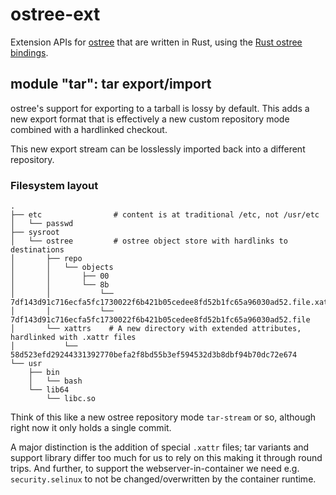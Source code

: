 # ostree-ext

Extension APIs for [ostree](https://github.com/ostreedev/ostree/) that are written in Rust, using the [Rust ostree bindings](https://crates.io/crates/ostree).

## module "tar": tar export/import

ostree's support for exporting to a tarball is lossy by default.  This adds a new export
format that is effectively a new custom repository mode combined with a hardlinked checkout.

This new export stream can be losslessly imported back into a different repository.

### Filesystem layout

```
.
├── etc                # content is at traditional /etc, not /usr/etc
│   └── passwd
├── sysroot       
│   └── ostree         # ostree object store with hardlinks to destinations
│       ├── repo
│       │   └── objects
│       │       ├── 00
│       │       └── 8b
│       │           └── 7df143d91c716ecfa5fc1730022f6b421b05cedee8fd52b1fc65a96030ad52.file.xattrs
│       │           └── 7df143d91c716ecfa5fc1730022f6b421b05cedee8fd52b1fc65a96030ad52.file
│       └── xattrs    # A new directory with extended attributes, hardlinked with .xattr files
│           └── 58d523efd29244331392770befa2f8bd55b3ef594532d3b8dbf94b70dc72e674
└── usr
    ├── bin
    │   └── bash
    └── lib64
        └── libc.so
```

Think of this like a new ostree repository mode `tar-stream` or so, although right now it only holds a single commit.

A major distinction is the addition of special `.xattr` files; tar variants and support library differ too much for us to rely on this making it through round trips.  And further, to support the webserver-in-container we need e.g. `security.selinux` to not be changed/overwritten by the container runtime.

